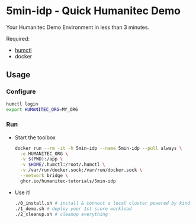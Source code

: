 # 5min-idp - Quick Humanitec Demo

Your Humanitec Demo Environment in less than 3 minutes.

Required:

* [humctl](https://developer.humanitec.com/platform-orchestrator/cli/)
* docker

## Usage

### Configure

```bash
humctl login
export HUMANITEC_ORG=MY_ORG
```

### Run

* Start the toolbox

  ```bash
  docker run --rm -it -h 5min-idp --name 5min-idp --pull always \
    -e HUMANITEC_ORG \
    -v $(PWD):/app \
    -v $HOME/.humctl:/root/.humctl \
    -v /var/run/docker.sock:/var/run/docker.sock \
    --network bridge \
    ghcr.io/humanitec-tutorials/5min-idp
  ```

* Use it!

  ```bash
  ./0_install.sh # install & connect a local cluster powered by kind
  ./1_demo.sh # deploy your 1st score workload
  ./2_cleanup.sh # cleanup everything
  ```
